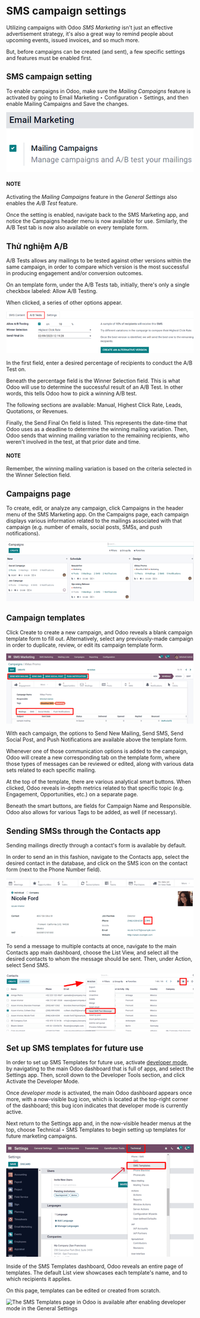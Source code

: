 # SMS campaign settings

Utilizing  campaigns with Odoo *SMS Marketing* isn't just an
effective advertisement strategy, it's also a great way to remind people about upcoming events,
issued invoices, and so much more.

But, before  campaigns can be created (and sent), a few specific
settings and features must be enabled first.

## SMS campaign setting

To enable  campaigns in Odoo, make sure the *Mailing Campaigns*
feature is activated by going to Email Marketing ‣ Configuration ‣ Settings,
and then enable Mailing Campaigns and Save the changes.

![View of the mailing campaigns setting in Odoo.](../../../.gitbook/assets/sms-mailing-campaigns.png)

#### NOTE
Activating the *Mailing Campaigns* feature in the *General Settings* also enables the *A/B Test*
feature.

Once the setting is enabled, navigate back to the SMS Marketing app, and notice the
Campaigns header menu is now available for use. Similarly, the A/B Test tab
is now also available on every  template form.

## Thử nghiệm A/B

A/B Tests allows any  mailings to be tested against
other versions within the same campaign, in order to compare which version is the most successful in
producing engagement and/or conversion outcomes.

On an  template form, under the A/B Tests tab,
initially, there's only a single checkbox labeled: Allow A/B Testing.

When clicked, a series of other options appear.

![The A/B Test tab is located on an Odoo SMS Marketing app campaign form.](../../../.gitbook/assets/ab-tests-sms.png)

In the first field, enter a desired percentage of recipients to conduct the A/B Test on.

Beneath the percentage field is the Winner Selection field. This is what Odoo will use
to determine the successful result of an A/B Test. In other words, this tells Odoo how to pick a
winning A/B test.

The following sections are available: Manual, Highest Click Rate,
Leads, Quotations, or Revenues.

Finally, the Send Final On field is listed. This represents the date-time that Odoo uses
as a deadline to determine the winning mailing variation. Then, Odoo sends that winning mailing
variation to the remaining recipients, who weren't involved in the test, at that prior date and
time.

#### NOTE
Remember, the winning mailing variation is based on the criteria selected in the
Winner Selection field.

## Campaigns page

To create, edit, or analyze any campaign, click Campaigns in the header menu of the
SMS Marketing app. On the Campaigns page, each campaign displays various
information related to the mailings associated with that campaign (e.g. number of emails, social
posts, SMSs, and push notifications).

![Dasbhoard view of different Campaigns in the Odoo SMS Marketing app, separated by stage.](../../../.gitbook/assets/campaigns-page1.png)

## Campaign templates

Click Create to create a new campaign, and Odoo reveals a blank campaign template form
to fill out. Alternatively, select any previously-made campaign in order to duplicate, review, or
edit its campaign template form.

![View of an SMS campaign template in Odoo SMS marketing.](../../../.gitbook/assets/sms-campaign-template.png)

With each campaign, the options to Send New Mailing, Send SMS,
Send Social Post, and Push Notifications are available above the template
form.

Whenever one of those communication options is added to the campaign, Odoo will create a new
corresponding tab on the template form, where those types of messages can be reviewed or edited,
along with various data sets related to each specific mailing.

At the top of the template, there are various analytical smart buttons. When clicked, Odoo reveals
in-depth metrics related to that specific topic (e.g. Engagement,
Opportunities, etc.) on a separate page.

Beneath the smart buttons, are fields for Campaign Name and Responsible.
Odoo also allows for various Tags to be added, as well (if necessary).

## Sending SMSs through the Contacts app

Sending  mailings directly through a contact's form is available
by default.

In order to send an  in this fashion, navigate to the
Contacts app, select the desired contact in the database, and click on the
SMS icon on the contact form (next to the Phone Number field).

![The SMS icon is located on an individual's contact form in Odoo Contacts.](../../../.gitbook/assets/sms-contact-form.png)

To send a message to multiple contacts at once, navigate to the main Contacts app
main dashboard, choose the List View, and select all the desired contacts to whom the
message should be sent. Then, under Action, select Send SMS.

![Select a number of contacts, click action, and select send multiple SMSs.](../../../.gitbook/assets/sms-contacts-action-send-message.png)

## Set up SMS templates for future use

In order to set up SMS Templates for future use, activate [developer mode](../../general/developer_mode.md#developer-mode), by navigating to the main Odoo dashboard that is full of apps, and select the
Settings app. Then, scroll down to the Developer Tools section, and
click Activate the Developer Mode.

Once *developer mode* is activated, the main Odoo dashboard appears once more, with a now-visible
bug icon, which is located at the top-right corner of the dashboard; this bug icon indicates that
developer mode is currently active.

Next return to the Settings app and, in the now-visible header menus at the top,
choose Technical ‣ SMS Templates to begin setting up  templates for future marketing campaigns.

![Select the SMS Template option in the Technical dropdown on the Settings app.](../../../.gitbook/assets/sms-template-setting.png)

Inside of the SMS Templates dashboard, Odoo reveals an entire page of  templates. The default List view showcases each template's name, and
to which recipients it applies.

On this page,  templates can be edited or created from scratch.

![The SMS Templates page in Odoo is available after enabling developer mode in the General
Settings](../../../.gitbook/assets/sms-template.png)
